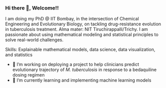 ### Hi there 👋, Welcome!! 

I am doing my PhD @ IIT Bombay, in the intersection of Chemical Engineering and Evolutionary Biology, on tackling drug-resistance evolution in tuberculosis treatment. 
Alma mater: NIT Tiruchirappalli/Trichy. I am passionate about using mathematical modeling and statistical principles to solve real-world challenges. 

Skills: Explainable mathematical models, data science, data visualization, and statistics

- 🔭 I’m working on deploying a project to help clinicians predict evolutionary trajectory of _M. tuberculosis_ in response to a bedaquiline dosing regimen
- 🌱 I’m currently learning and implementing machine learning models
